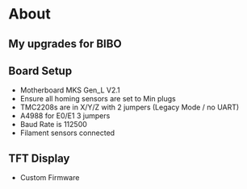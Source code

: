 # About
My upgrades for BIBO
-------------------------------------------------
## Board Setup
  - Motherboard MKS Gen_L V2.1
  - Ensure all homing sensors are set to Min plugs
  - TMC2208s are in X/Y/Z with 2 jumpers (Legacy Mode / no UART)
  - A4988 for E0/E1 3 jumpers
  - Baud Rate is 112500
  - Filament sensors connected

## TFT Display
  - Custom Firmware
